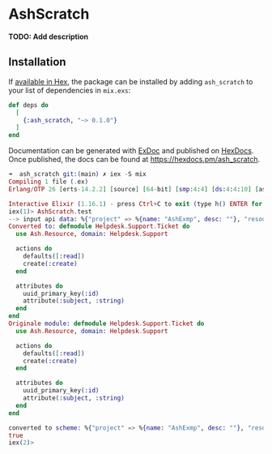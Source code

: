 # AshScratch

**TODO: Add description**

## Installation

If [available in Hex](https://hex.pm/docs/publish), the package can be installed
by adding `ash_scratch` to your list of dependencies in `mix.exs`:

```elixir
def deps do
  [
    {:ash_scratch, "~> 0.1.0"}
  ]
end
```

Documentation can be generated with [ExDoc](https://github.com/elixir-lang/ex_doc)
and published on [HexDocs](https://hexdocs.pm). Once published, the docs can
be found at <https://hexdocs.pm/ash_scratch>.

``` elixir
➜  ash_scratch git:(main) ✗ iex -S mix
Compiling 1 file (.ex)
Erlang/OTP 26 [erts-14.2.2] [source] [64-bit] [smp:4:4] [ds:4:4:10] [async-threads:1] [jit:ns]

Interactive Elixir (1.16.1) - press Ctrl+C to exit (type h() ENTER for help)
iex(1)> AshScratch.test
--> input api data: %{"project" => %{name: "AshExmp", desc: ""}, "resources" => [%{"actions" => [%{"implement" => "defaults", "name" => "read"}, %{"implement" => "create", "name" => "create"}], "attributes" => [%{"type" => "uuid_primary_key", "value" => "id"}, %{"field_type" => "string", "name" => "subject", "type" => "attribute"}], "domain" => "Helpdesk.Support", "module" => "Helpdesk.Support.Ticket", "name" => "Helpdesk.Support.Ticket"}]}
Converted to: defmodule Helpdesk.Support.Ticket do
  use Ash.Resource, domain: Helpdesk.Support

  actions do
    defaults([:read])
    create(:create)
  end

  attributes do
    uuid_primary_key(:id)
    attribute(:subject, :string)
  end
end
Originale module: defmodule Helpdesk.Support.Ticket do
  use Ash.Resource, domain: Helpdesk.Support

  actions do
    defaults([:read])
    create(:create)
  end

  attributes do
    uuid_primary_key(:id)
    attribute(:subject, :string)
  end
end

converted to scheme: %{"project" => %{name: "AshExmp", desc: ""}, "resources" => [%{"actions" => [%{"implement" => "defaults", "name" => "read"}, %{"implement" => "create", "name" => "create"}], "attributes" => [%{"type" => "uuid_primary_key", "value" => "id"}, %{"field_type" => "string", "name" => "subject", "type" => "attribute"}], "domain" => "Helpdesk.Support", "module" => "Helpdesk.Support.Ticket", "name" => "Helpdesk.Support.Ticket"}]}
true
iex(2)>
```
